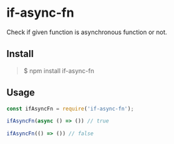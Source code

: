 # if-async-fn
Check if given function is asynchronous function or not.

## Install

> $ npm install if-async-fn

## Usage

```javascript
const ifAsyncFn = require('if-async-fn');

ifAsyncFn(async () => ()) // true

ifAsyncFn(() => ()) // false
```

